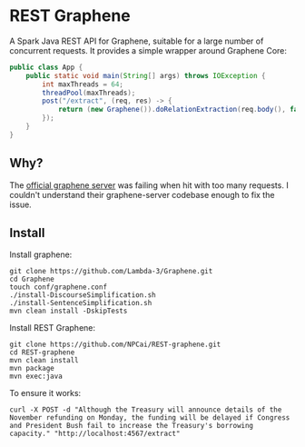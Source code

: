 # REST Graphene

A Spark Java REST API for Graphene, suitable for a large number of concurrent requests. It provides a simple wrapper around Graphene Core:

```java
public class App {
	public static void main(String[] args) throws IOException {
		int maxThreads = 64;
		threadPool(maxThreads);
		post("/extract", (req, res) -> {
			return (new Graphene()).doRelationExtraction(req.body(), false, false).serializeToJSON();
		});
	}
}
```

## Why?

The [official graphene server](https://github.com/Lambda-3/Graphene) was failing when hit with too many requests. I couldn't understand their graphene-server codebase enough to fix the issue. 

## Install

Install graphene:

```
git clone https://github.com/Lambda-3/Graphene.git
cd Graphene
touch conf/graphene.conf
./install-DiscourseSimplification.sh
./install-SentenceSimplification.sh 
mvn clean install -DskipTests
```

Install REST Graphene:

```
git clone https://github.com/NPCai/REST-graphene.git
cd REST-graphene
mvn clean install
mvn package
mvn exec:java
```

To ensure it works:

```
curl -X POST -d "Although the Treasury will announce details of the November refunding on Monday, the funding will be delayed if Congress and President Bush fail to increase the Treasury's borrowing capacity." "http://localhost:4567/extract"
```
